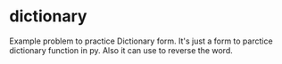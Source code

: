 # dictionary
Example problem to practice Dictionary form.
It's just a form to parctice dictionary function in py.
Also it can use to reverse the word.

